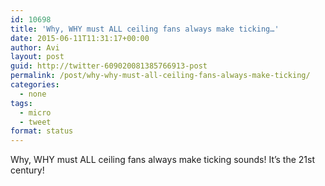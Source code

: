 ```yaml
---
id: 10698
title: 'Why, WHY must ALL ceiling fans always make ticking…'
date: 2015-06-11T11:31:17+00:00
author: Avi
layout: post
guid: http://twitter-609020081385766913-post
permalink: /post/why-why-must-all-ceiling-fans-always-make-ticking/
categories:
  - none
tags:
  - micro
  - tweet
format: status
---
```

Why, WHY must ALL ceiling fans always make ticking sounds! It’s the 21st century!